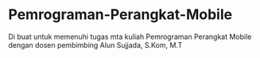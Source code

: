 # Pemrograman-Perangkat-Mobile
Di buat untuk memenuhi tugas mta kuliah Pemrograman Perangkat Mobile dengan dosen pembimbing Alun Sujjada, S.Kom, M.T
